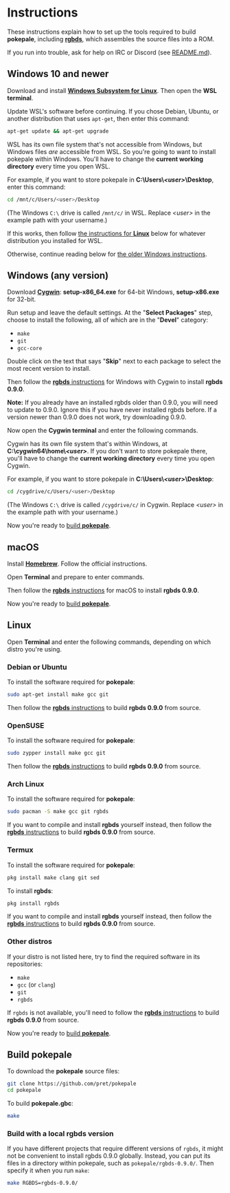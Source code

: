 # Instructions

These instructions explain how to set up the tools required to build **pokepale**, including [**rgbds**](https://github.com/gbdev/rgbds), which assembles the source files into a ROM.

If you run into trouble, ask for help on IRC or Discord (see [README.md](README.md)).


## Windows 10 and newer

Download and install [**Windows Subsystem for Linux**](https://docs.microsoft.com/en-us/windows/wsl/install-win10). Then open the **WSL terminal**.

Update WSL's software before continuing. If you chose Debian, Ubuntu, or another distribution that uses `apt-get`, then enter this command:

```bash
apt-get update && apt-get upgrade
```

WSL has its own file system that's not accessible from Windows, but Windows files *are* accessible from WSL. So you're going to want to install pokepale within Windows. You'll have to change the **current working directory** every time you open WSL.

For example, if you want to store pokepale in **C:\Users\\*\<user>*\Desktop**, enter this command:

```bash
cd /mnt/c/Users/<user>/Desktop
```

(The Windows `C:\` drive is called `/mnt/c/` in WSL. Replace *\<user>* in the example path with your username.)

If this works, then follow [the instructions for **Linux**](#linux) below for whatever distribution you installed for WSL.

Otherwise, continue reading below for [the older Windows instructions](#windows-any-version).


## Windows (any version)

Download [**Cygwin**](http://cygwin.com/install.html): **setup-x86_64.exe** for 64-bit Windows, **setup-x86.exe** for 32-bit.

Run setup and leave the default settings. At the "**Select Packages**" step, choose to install the following, all of which are in the "**Devel**" category:

- `make`
- `git`
- `gcc-core`

Double click on the text that says "**Skip**" next to each package to select the most recent version to install.

Then follow the [**rgbds** instructions](https://rgbds.gbdev.io/install#pre-built) for Windows with Cygwin to install **rgbds 0.9.0**.

**Note:** If you already have an installed rgbds older than 0.9.0, you will need to update to 0.9.0. Ignore this if you have never installed rgbds before. If a version newer than 0.9.0 does not work, try downloading 0.9.0.

Now open the **Cygwin terminal** and enter the following commands.

Cygwin has its own file system that's within Windows, at **C:\cygwin64\home\\*\<user>***. If you don't want to store pokepale there, you'll have to change the **current working directory** every time you open Cygwin.

For example, if you want to store pokepale in **C:\Users\\*\<user>*\Desktop**:

```bash
cd /cygdrive/c/Users/<user>/Desktop
```

(The Windows `C:\` drive is called `/cygdrive/c/` in Cygwin. Replace *\<user>* in the example path with your username.)

Now you're ready to [build **pokepale**](#build-pokepale).


## macOS

Install [**Homebrew**](https://brew.sh/). Follow the official instructions.

Open **Terminal** and prepare to enter commands.

Then follow the [**rgbds** instructions](https://rgbds.gbdev.io/install#pre-built) for macOS to install **rgbds 0.9.0**.

Now you're ready to [build **pokepale**](#build-pokepale).


## Linux

Open **Terminal** and enter the following commands, depending on which distro you're using.

### Debian or Ubuntu

To install the software required for **pokepale**:

```bash
sudo apt-get install make gcc git
```

Then follow the [**rgbds** instructions](https://rgbds.gbdev.io/install#building-from-source) to build **rgbds 0.9.0** from source.

### OpenSUSE

To install the software required for **pokepale**:

```bash
sudo zypper install make gcc git
```

Then follow the [**rgbds** instructions](https://rgbds.gbdev.io/install#building-from-source) to build **rgbds 0.9.0** from source.

### Arch Linux

To install the software required for **pokepale**:

```bash
sudo pacman -S make gcc git rgbds
```

If you want to compile and install **rgbds** yourself instead, then follow the [**rgbds** instructions](https://rgbds.gbdev.io/install#building-from-source) to build **rgbds 0.9.0** from source.

### Termux

To install the software required for **pokepale**:

```bash
pkg install make clang git sed
```

To install **rgbds**:

```bash
pkg install rgbds
```

If you want to compile and install **rgbds** yourself instead, then follow the [**rgbds** instructions](https://rgbds.gbdev.io/install#building-from-source) to build **rgbds 0.9.0** from source.

### Other distros

If your distro is not listed here, try to find the required software in its repositories:

- `make`
- `gcc` (or `clang`)
- `git`
- `rgbds`

If `rgbds` is not available, you'll need to follow the [**rgbds** instructions](https://rgbds.gbdev.io/install#building-from-source) to build **rgbds 0.9.0** from source.

Now you're ready to [build **pokepale**](#build-pokepale).


## Build pokepale

To download the **pokepale** source files:

```bash
git clone https://github.com/pret/pokepale
cd pokepale
```

To build **pokepale.gbc**:

```bash
make
```

### Build with a local rgbds version

If you have different projects that require different versions of `rgbds`, it might not be convenient to install rgbds 0.9.0 globally. Instead, you can put its files in a directory within pokepale, such as `pokepale/rgbds-0.9.0/`. Then specify it when you run `make`:

```bash
make RGBDS=rgbds-0.9.0/
```
